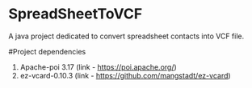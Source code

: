 # SpreadSheetToVCF
A java project dedicated to convert spreadsheet contacts into VCF file.

#Project dependencies
1. Apache-poi 3.17 (link - https://poi.apache.org/)
2. ez-vcard-0.10.3 (link - https://github.com/mangstadt/ez-vcard)
